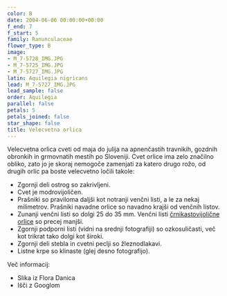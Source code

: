 ```yaml
---
color: B
date: 2004-06-06 00:00:00+00:00
f_end: 7
f_start: 5
family: Ranunculaceae
flower_type: B
image:
- M_7-5728_IMG.JPG
- M_7-5725_IMG.JPG
- M_7-5727_IMG.JPG
latin: Aquilegia nigricans
lead: M_7-5727_IMG.JPG
lead_sample: false
order: Aquilegia
parallel: false
petals: 5
petals_joined: false
star_shape: false
title: Velecvetna orlica
---
```

Velecvetna orlica cveti od maja do julija na apnenčastih travnikih, gozdnih obronkih in grmovnatih mestih po Sloveniji. Cvet orlice ima zelo značilno obliko, zato jo je skoraj nemogoče zamenjati za katero drugo rožo, od drugih orlic pa boste velecvetno ločili takole:

-   Zgornji deli ostrog so zakrivljeni.
-   Cvet je modrovijoličen.
-   Prašniki so praviloma daljši kot notranji venčni listi, a le za nekaj milimetrov. Prašniki navadne orlice so navadno krajši od venčnih listov.
-   Zunanji venčni listi so dolgi 25 do 35 mm. Venčni listi [črnikastovijolične orlice](../aquilegiaatrata/) so precej manjši.
-   Zgornji podporni listi (vidni na srednji fotografiji) so ozkosuličasti, več kot trikrat tako dolgi kot široki.
-   Zgornji deli stebla in cvetni peclji so žleznodlakavi.
-   Listne krpe so klinaste (glej desno fotografijo).

Več informacij:

-   Slika iz Flora Danica
-   Išči z Googlom
